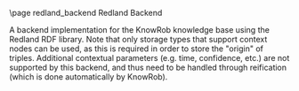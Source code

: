\page redland_backend Redland Backend

A backend implementation for the KnowRob knowledge base using the Redland RDF library.
Note that only storage types that support context nodes can be used, as this is required
in order to store the "origin" of triples.
Additional contextual parameters (e.g. time, confidence, etc.) are not supported by this backend,
and thus need to be handled through reification (which is done automatically by KnowRob).
